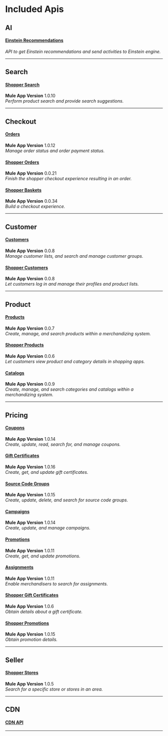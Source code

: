 # Included Apis

## AI 
#### [Einstein Recommendations](https://anypoint.mulesoft.com/exchange/893f605e-10e2-423a-bdb4-f952f56eb6d8/einstein-api-quick-start-guide/3.0.4)
*API to get Einstein recommendations and send activities to Einstein engine.*<br />

_______________________________________________________________________

## Search 
#### [Shopper Search](https://anypoint.mulesoft.com/exchange/893f605e-10e2-423a-bdb4-f952f56eb6d8/shopper-search/1.0.10)
**Mule App Version** 1.0.10<br />
*Perform product search and provide search suggestions.*<br />

_______________________________________________________________________

## Checkout 
#### [Orders](https://anypoint.mulesoft.com/exchange/893f605e-10e2-423a-bdb4-f952f56eb6d8/orders/1.0.12)
**Mule App Version** 1.0.12<br />
*Manage order status and order payment status.*<br />

#### [Shopper Orders](https://anypoint.mulesoft.com/exchange/893f605e-10e2-423a-bdb4-f952f56eb6d8/shopper-orders/0.0.21)
**Mule App Version** 0.0.21<br />
*Finish the shopper checkout experience resulting in an order.*<br />

#### [Shopper Baskets](https://anypoint.mulesoft.com/exchange/893f605e-10e2-423a-bdb4-f952f56eb6d8/shopper-baskets/0.0.34)
**Mule App Version** 0.0.34<br />
*Build a checkout experience.*<br />

_______________________________________________________________________

## Customer 
#### [Customers](https://anypoint.mulesoft.com/exchange/893f605e-10e2-423a-bdb4-f952f56eb6d8/customers/0.0.8)
**Mule App Version** 0.0.8<br />
*Manage customer lists, and search and manage customer groups.*<br />

#### [Shopper Customers](https://anypoint.mulesoft.com/exchange/893f605e-10e2-423a-bdb4-f952f56eb6d8/shopper-customers/0.0.8)
**Mule App Version** 0.0.8<br />
*Let customers log in and manage their profiles and product lists.*<br />

_______________________________________________________________________

## Product 
#### [Products](https://anypoint.mulesoft.com/exchange/893f605e-10e2-423a-bdb4-f952f56eb6d8/products/0.0.7)
**Mule App Version** 0.0.7<br />
*Create, manage, and search products within a merchandizing system.*<br />

#### [Shopper Products](https://anypoint.mulesoft.com/exchange/893f605e-10e2-423a-bdb4-f952f56eb6d8/shopper-products/0.0.6)
**Mule App Version** 0.0.6<br />
*Let customers view product and category details in shopping apps.*<br />

#### [Catalogs](https://anypoint.mulesoft.com/exchange/893f605e-10e2-423a-bdb4-f952f56eb6d8/catalogs/0.0.9)
**Mule App Version** 0.0.9<br />
*Create, manage, and search categories and catalogs within a merchandizing system.*<br />

_______________________________________________________________________

## Pricing 
#### [Coupons](https://anypoint.mulesoft.com/exchange/893f605e-10e2-423a-bdb4-f952f56eb6d8/coupons/1.0.14)
**Mule App Version** 1.0.14<br />
*Create, update, read, search for, and manage coupons.*<br />

#### [Gift Certificates](https://anypoint.mulesoft.com/exchange/893f605e-10e2-423a-bdb4-f952f56eb6d8/gift-certificates/1.0.16)
**Mule App Version** 1.0.16<br />
*Create, get, and update gift certificates.*<br />

#### [Source Code Groups](https://anypoint.mulesoft.com/exchange/893f605e-10e2-423a-bdb4-f952f56eb6d8/source-code-groups/1.0.15)
**Mule App Version** 1.0.15<br />
*Create, update, delete, and search for source code groups.*<br />

#### [Campaigns](https://anypoint.mulesoft.com/exchange/893f605e-10e2-423a-bdb4-f952f56eb6d8/campaigns/1.0.14)
**Mule App Version** 1.0.14<br />
*Create, update, and manage campaigns.*<br />

#### [Promotions](https://anypoint.mulesoft.com/exchange/893f605e-10e2-423a-bdb4-f952f56eb6d8/promotions/1.0.11)
**Mule App Version** 1.0.11<br />
*Create, get, and update promotions.*<br />

#### [Assignments](https://anypoint.mulesoft.com/exchange/893f605e-10e2-423a-bdb4-f952f56eb6d8/assignments/1.0.11)
**Mule App Version** 1.0.11<br />
*Enable merchandisers to search for assignments.*<br />

#### [Shopper Gift Certificates](https://anypoint.mulesoft.com/exchange/893f605e-10e2-423a-bdb4-f952f56eb6d8/shopper-gift-certificates/1.0.6)
**Mule App Version** 1.0.6<br />
*Obtain details about a gift certificate.*<br />

#### [Shopper Promotions](https://anypoint.mulesoft.com/exchange/893f605e-10e2-423a-bdb4-f952f56eb6d8/shopper-promotions/1.0.15)
**Mule App Version** 1.0.15<br />
*Obtain promotion details.*<br />

_______________________________________________________________________

## Seller 
#### [Shopper Stores](https://anypoint.mulesoft.com/exchange/893f605e-10e2-423a-bdb4-f952f56eb6d8/shopper-stores/1.0.5)
**Mule App Version** 1.0.5<br />
*Search for a specific store or stores in an area.*<br />

_______________________________________________________________________

## CDN 
#### [CDN API](https://anypoint.mulesoft.com/exchange/893f605e-10e2-423a-bdb4-f952f56eb6d8/cdn-api-process-apis/1.0.1)

_______________________________________________________________________

